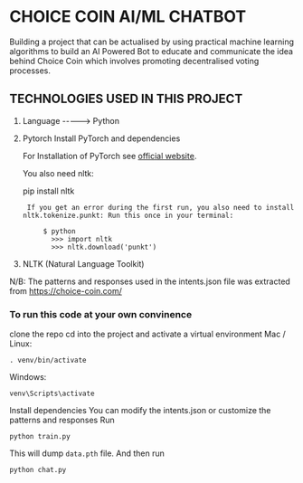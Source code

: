 # CHOICE COIN AI/ML CHATBOT

Building a project that can be actualised by using practical machine learning algorithms to build an AI Powered Bot to educate and communicate the idea behind Choice Coin which involves promoting decentralised voting processes.

## TECHNOLOGIES USED IN THIS PROJECT
1. Language -----> Python

2. Pytorch
    Install PyTorch and dependencies

      For Installation of PyTorch see [official website](https://pytorch.org/).

    You also need nltk:

    pip install nltk

        If you get an error during the first run, you also need to install nltk.tokenize.punkt: Run this once in your terminal:

            $ python
              >>> import nltk
              >>> nltk.download('punkt')

3. NLTK (Natural Language Toolkit)

N/B: The patterns and responses used in the intents.json file was extracted from https://choice-coin.com/


### To run this code at your own convinence

clone the repo
cd into the project and activate a virtual environment
Mac / Linux:
```console
. venv/bin/activate
```
Windows:
```console
venv\Scripts\activate
``` 
Install dependencies
You can modify the intents.json or customize the patterns and responses 
Run
```console
python train.py
```
This will dump `data.pth` file. And then run
```console
python chat.py
```